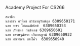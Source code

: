 Academy Project For CS266
```
สมาชิก
นางสาว อาทิมา ธรรมานุรักษ์กุล 6309650171 
นาย พชร โสภณพิทักษ์  6309650353  
นาย ภัทรพล กำลังเดช 6309650601
นาย เศรษฐฉัตรา เกิดกาญจน์ 6309650932
นาย อนพัฒน์ เฮงโค้ว  6309650940
```


